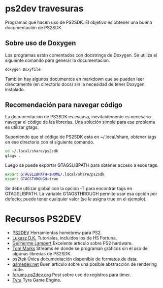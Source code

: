 # ps2dev travesuras

Programas que hacen uso de PS2SDK. El objetivo es obtener una buena
documentación de PS2SDK.

## Sobre uso de Doxygen

Los programas están comentados con docstrings de Doxygen. Se utiliza
el siguiente comando para generar la documentación.

```bash
doxygen Doxyfile
```

También hay algunos documentos en markdown que se pueden leer
directamente (en directorio docs) sin la necesidad de tener Doxygen
instalado.

## Recomendación para navegar código

La documentación de PS2SDK es escasa, inevitablemente es necesario
navegar el código de las librerías. Una solución simple para ese
problema es utilizar gtags.

Suponiendo que el código de PS2SDK esta en ~/.local/share, obtener
tags en ese directorio con el siguiente comando.

```bash
cd ~/.local/share/ps2sdk 
gtags .
```
Luego se puede exportar GTAGSLIBPATH para obtener acceso a esos tags.

```bash
export GTAGSLIBPATH=$HOME/.local/share/ps2sdk
export GTAGSTHROUGH=true 
```

Se debe utilizar global con la opción -T para encontrar tags en
GTAGSLIBPATH. La variable GTAGSTHROUGH permite usar esa opción por
defecto; puede tener cualquier valor (se le asigna true en el
ejemplo).

# Recursos PS2DEV

* [PS2DEV](https://github.com/ps2dev) Herramientas homebrew para PS2.
* [Lukasz D.K.](https://github.com/lukaszdk) Tutoriales, incluidos los de HS Fortuna.
* [Guilherme Lampert](https://glampert.com) Excelente artículo sobre PS2 hardware.
* [Tom Marks](https://github.com/phy1um/ps2-homebrew-livestreams) Streams en donde se programan gráficos sin el uso de algunas librerías de PS2SDK.
* [ps2tek](https://psi-rockin.github.io/ps2tek/#gs) Única documentación disponible de formatos de data.
* [gamedev.net](https://gamedev.net/reference/articles/article2027.asp) Buen artículo sobre una posible abstracción de rendering code.
* [forums.ps2dev.org](https://forums.ps2dev.org/viewtopic.php?t=2842&highlight=clock+tick) Post sobre uso de registros para timer.
* [Tyra](https://github.com/h4570/tyra) Tyra Game Engine. 
